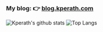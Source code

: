 ### My blog: 👉 <a target="_blank" href="http://blog.kperath.com">blog.kperath.com</a>

![Kperath's github stats](https://github-readme-stats.vercel.app/api?username=kperath&show_icons=true&theme=radical)
![Top Langs](https://github-readme-stats.vercel.app/api/top-langs/?username=kperath&theme=radical&layout=compact)

<!-- ![](https://img.shields.io/badge/OS:-Linux/Windows-informational?style=flat-square&logoColor=white&color=black&labelColor=black) -->
<!-- ![](https://img.shields.io/badge/Editor:-Intellij/Vscode/Vim-informational?style=flat-square&logoColor=white&color=black&labelColor=black) -->

<!-- <strong>My Current Stack for App Development:</strong> -->

<!-- ![](https://img.shields.io/badge/Backend:-Java_Spring-informational?style=for-the-badge&logo=spring&color=black&labelColor=black) -->
<!-- ![](https://img.shields.io/badge/Frontend:-React-informational?style=for-the-badge&logo=react&color=black&labelColor=black) -->
<!-- ![](https://img.shields.io/badge/State:-Redux-informational?style=for-the-badge&logoColor=CD62F0&logo=redux&color=black&labelColor=black) -->
<!-- ![](https://img.shields.io/badge/Database:-Postgres-informational?style=for-the-badge&logoColor=blue&logo=postgresql&color=black&labelColor=black) -->
<!--![](https://img.shields.io/badge/Database:-MySQL-informational?style=for-the-badge&logoColor=orange&logo=mysql&color=black&labelColor=black)-->
<!--![](https://img.shields.io/badge/Server:-Apache-informational?style=for-the-badge&logoColor=orange&logo=apache&color=black&labelColor=black)-->

<!-- ###### \* Also comfortable with: Node Express and Flask -->
<!--
Consider Adding: LinkedIn under a section called Contact Me
Consider adding your personal site under a section called: My site (made with react and github pages (gatsby? might help with speed))
-->

<!-- consider this red color: FF5262 -->

<!-- might remove angular, depending on if I use it during work -->

<!-- Add Apache once you get confident using HTTP Service and maybe mention Docker and Kubernetes experience -->
<!-- Add Gatsby and Docker (kubernetes) and AWS, kotlin -->
